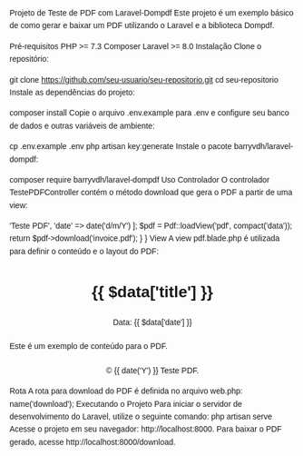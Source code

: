Projeto de Teste de PDF com Laravel-Dompdf
Este projeto é um exemplo básico de como gerar e baixar um PDF utilizando o Laravel e a biblioteca Dompdf.

Pré-requisitos
PHP >= 7.3
Composer
Laravel >= 8.0
Instalação
Clone o repositório:

git clone https://github.com/seu-usuario/seu-repositorio.git
cd seu-repositorio
Instale as dependências do projeto:

composer install
Copie o arquivo .env.example para .env e configure seu banco de dados e outras variáveis de ambiente:

cp .env.example .env
php artisan key:generate
Instale o pacote barryvdh/laravel-dompdf:

composer require barryvdh/laravel-dompdf
Uso
Controlador
O controlador TestePDFController contém o método download que gera o PDF a partir de uma view:

<?php
namespace App\Http\Controllers;

use Illuminate\Http\Request;
use Barryvdh\DomPDF\Facade\PDF;

class TestePDFController extends Controller
{
    public function download()
    {
        $data = [
            'title' => 'Teste PDF',
            'date' => date('d/m/Y')
        ];

        $pdf = Pdf::loadView('pdf', compact('data'));
        return $pdf->download('invoice.pdf');
    }
}

View
A view pdf.blade.php é utilizada para definir o conteúdo e o layout do PDF:

<!DOCTYPE html>
<html>
<head>
    <meta charset="utf-8">
    <title>{{ $data['title'] }}</title>
    <style>
        body {
            font-family: Arial, sans-serif;
            margin: 0;
            padding: 20px;
            line-height: 1.6;
        }
        .header {
            text-align: center;
            margin-bottom: 20px;
        }
        .content {
            margin-bottom: 20px;
        }
        .footer {
            text-align: center;
            margin-top: 20px;
        }
    </style>
</head>
<body>
    <div class="header">
        <h1>{{ $data['title'] }}</h1>
        <p>Data: {{ $data['date'] }}</p>
    </div>
    <div class="content">
        <p>Este é um exemplo de conteúdo para o PDF.</p>
    </div>
    <div class="footer">
        <p>&copy; {{ date('Y') }} Teste PDF.</p>
    </div>
</body>
</html>
Rota
A rota para download do PDF é definida no arquivo web.php:

<?php
use Illuminate\Support\Facades\Route;
use App\Http\Controllers\TestePDFController;

Route::get('/', function () {
    return view('welcome');
});

Route::get('/download', [TestePDFController::class , 'download'])->name('download');

Executando o Projeto
Para iniciar o servidor de desenvolvimento do Laravel, utilize o seguinte comando:

php artisan serve
Acesse o projeto em seu navegador: http://localhost:8000. Para baixar o PDF gerado, acesse http://localhost:8000/download.